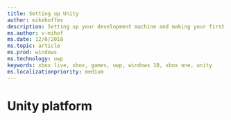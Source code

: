 ```yaml
---
title: Setting up Unity
author: mikehoffms
description: Setting up your development machine and making your first API call when using Unity.
ms.author: v-mihof
ms.date: 12/6/2018
ms.topic: article
ms.prod: windows
ms.technology: uwp
keywords: xbox live, xbox, games, uwp, windows 10, xbox one, unity
ms.localizationpriority: medium
---
```


# Unity platform
